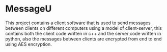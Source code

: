 # MessageU
This project contains a client software that is used to send messages between clients on different computers using a model of client-server, this contains both the client code written in c++ and the server code written in python, also the messages between clients are encrypted from end to end using AES encryption.
